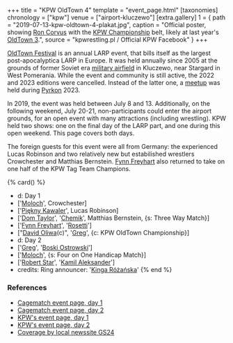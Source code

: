 +++
title = "KPW OldTown 4"
template = "event_page.html"
[taxonomies]
chronology = ["kpw"]
venue = ["airport-kluczewo"]
[extra.gallery]
1 = { path = "2019-07-13-kpw-oldtown-4-plakat.jpg", caption = "Official poster, showing [Ron Corvus](@/w/ron-corvus.md) with the [KPW Championship](@/c/kpw-championship.md) belt, likely at last year's [OldTown 3](@/e/kpw/2018-07-14-kpw-oldtown-3.md).", source = "kpwrestling.pl / Official KPW Facebook" }
+++

[OldTown Festival][oldtown] is an annual LARP event, that bills itself as the largest post-apocalyptica LARP in Europe. It was held annually since 2005 at the grounds of former Soviet era [military airfield][airfield-wiki] in Kluczewo, near Stargard in West Pomerania. While the event and community is still active, the 2022 and 2023 editions were cancelled. Instead of the latter one, a [meetup][oldtown-meetup] was held during [Pyrkon][pyrkon] 2023.

In 2019, the event was held between July 8 and 13. Additionally, on the following weekend, July 20-21, non-participants could enter the airport grounds, for an open event with many attractions (including wrestling). KPW held two shows: one on the final day of the LARP part, and one during this open weekend. This page covers both days.

The foreign guests for this event were all from Germany: the experienced Lucas Robinson and two relatively new but estabilished wrestlers Crowchester and Matthias Bernstein. [Fynn Freyhart](@/w/fynn-freyhart.md) also returned to take on one half of the KPW Tag Team Champions.

{% card() %}
- d: Day 1
- ['[Moloch](@/w/moloch.md)', Crowchester]
- ['[Piękny Kawaler](@/w/piekny-kawaler.md)', Lucas Robinson]
- ['[Dom Taylor](@/w/dom-taylor.md)', '[Chemik](@/w/chemik.md)', Matthias Bernstein,
  {s: Three Way Match}]
- ['[Fynn Freyhart](@/w/fynn-freyhart.md)', '[Rosetti](@/w/rosetti.md)']
- ["[David Oliwa](@/w/david-oliwa.md)(c)", '[Greg](@/w/greg.md)', {c: KPW OldTown
      Championship}]
- d: Day 2
- ['[Greg](@/w/greg.md)', '[Boski Ostrowski](@/w/ostrowski.md)']
- ['[Moloch](@/w/moloch.md)', {s: Four on One Handicap Match}]
- ['[Robert Star](@/w/robert-star.md)', '[Kamil Aleksander](@/w/kamil-aleksander.md)']
- credits:
    Ring announcer: '[Kinga Różańska](@/w/kinga-miotke.md)'
{% end %}

### References

* [Cagematch event page, day 1](https://www.cagematch.net/?id=1&nr=319861)
* [Cagematch event page, day 2](https://www.cagematch.net/?id=1&nr=319862)
* [KPW's event page, day 1](https://kpwrestling.pl/events/kpw-oldtown-4/)
* [KPW's event page, day 2](https://kpwrestling.pl/events/OldTown-Weekend/)
* [Coverage by local newssite GS24](https://gs24.pl/stargard-na-bylym-lotnisku-w-kluczewie-rozpoczal-sie-oldtown-festival-2019-zdjecia/ar/c13-14259589)

[oldtown]: https://oldtownfestival.net/
[airfield-wiki]: https://en.wikipedia.org/wiki/Kluczewo_Airfield
[cancel-2022-facebook]: https://www.facebook.com/OldTownPL/posts/7628871287138919
[oldtown-meetup]: https://www.facebook.com/events/563804182505079/
[pyrkon]: https://pyrkon.pl/
